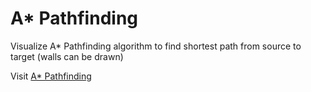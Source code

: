 # A\* Pathfinding

Visualize A\* Pathfinding algorithm to find shortest path from source to target (walls can be drawn)

Visit [A\* Pathfinding](https://lan1812783.github.io/a-star-pathfinding/)
